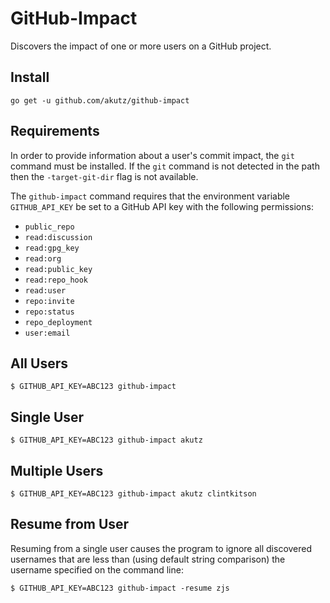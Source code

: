 # GitHub-Impact
Discovers the impact of one or more users on a GitHub project.

## Install
```shell
go get -u github.com/akutz/github-impact
```

## Requirements
In order to provide information about a user's commit impact, the
`git` command must be installed. If the `git` command is not detected
in the path then the `-target-git-dir` flag is not available.

The `github-impact` command requires that the environment variable
`GITHUB_API_KEY` be set to a GitHub API key with the following
permissions:

* `public_repo`
* `read:discussion`
* `read:gpg_key`
* `read:org`
* `read:public_key`
* `read:repo_hook`
* `read:user`
* `repo:invite`
* `repo:status`
* `repo_deployment`
* `user:email`

## All Users
```shell
$ GITHUB_API_KEY=ABC123 github-impact
```

## Single User
```shell
$ GITHUB_API_KEY=ABC123 github-impact akutz
```

## Multiple Users
```shell
$ GITHUB_API_KEY=ABC123 github-impact akutz clintkitson
```

## Resume from User
Resuming from a single user causes the program to ignore all discovered
usernames that are less than (using default string comparison) the
username specified on the command line:

```shell
$ GITHUB_API_KEY=ABC123 github-impact -resume zjs
```
